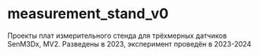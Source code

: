 # measurement_stand_v0
Проекты плат измерительного стенда для трёхмерных датчиков SenM3Dx, MV2. Разведены в 2023, эксперимент проведён в 2023-2024
